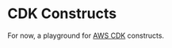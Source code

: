 CDK Constructs
==============


For now, a playground for [AWS CDK](https://awslabs.github.io/aws-cdk/) constructs. 